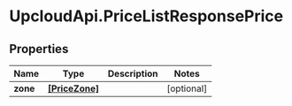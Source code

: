 # UpcloudApi.PriceListResponsePrice

## Properties
Name | Type | Description | Notes
------------ | ------------- | ------------- | -------------
**zone** | [**[PriceZone]**](PriceZone.md) |  | [optional] 


